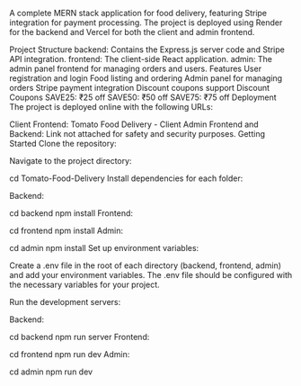 A complete MERN stack application for food delivery, featuring Stripe integration for payment processing. The project is deployed using Render for the backend and Vercel for both the client and admin frontend.

Project Structure
backend: Contains the Express.js server code and Stripe API integration.
frontend: The client-side React application.
admin: The admin panel frontend for managing orders and users.
Features
User registration and login
Food listing and ordering
Admin panel for managing orders
Stripe payment integration
Discount coupons support
Discount Coupons
SAVE25: ₹25 off
SAVE50: ₹50 off
SAVE75: ₹75 off
Deployment
The project is deployed online with the following URLs:

Client Frontend: Tomato Food Delivery - Client
Admin Frontend and Backend: Link not attached for safety and security purposes.
Getting Started
Clone the repository:


Navigate to the project directory:

cd Tomato-Food-Delivery
Install dependencies for each folder:

Backend:

cd backend
npm install
Frontend:

cd frontend
npm install
Admin:

cd admin
npm install
Set up environment variables:

Create a .env file in the root of each directory (backend, frontend, admin) and add your environment variables. The .env file should be configured with the necessary variables for your project.

Run the development servers:

Backend:

cd backend
npm run server
Frontend:

cd frontend
npm run dev
Admin:

cd admin
npm run dev
